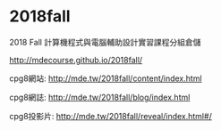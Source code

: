 # 2018fall
2018 Fall 計算機程式與電腦輔助設計實習課程分組倉儲

http://mdecourse.github.io/2018fall/

cpg8網站: http://mde.tw/2018fall/content/index.html

cpg8網誌: http://mde.tw/2018fall/blog/index.html

cpg8投影片: http://mde.tw/2018fall/reveal/index.html#/
